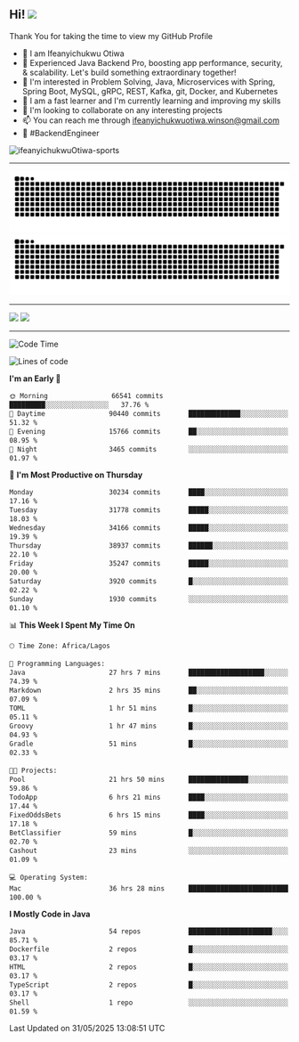 <!-- BLOG-POST-LIST:START --><!-- BLOG-POST-LIST:END -->

## Hi! <img src="https://media.giphy.com/media/hvRJCLFzcasrR4ia7z/giphy.gif" width="4%"> 

Thank You for taking the time to view my GitHub Profile

- 👋 I am Ifeanyichukwu Otiwa
- 🚀 Experienced Java Backend Pro, boosting app performance, security, & scalability. Let's build something extraordinary together!
- 👀 I'm interested in Problem Solving, Java, Microservices with Spring, Spring Boot, MySQL, gRPC, REST, Kafka, git, Docker, and Kubernetes
- 🌱 I am a fast learner and I'm currently learning and improving my skills
- 💞️ I'm looking to collaborate on any interesting projects
- 📫 You can reach me through ifeanyichukwuotiwa.winson@gmail.com
- 🚀 #BackendEngineer

<p align="left" marginTop="10px"> <img src="https://komarev.com/ghpvc/?username=ifeanyichukwuOtiwa-sports&label=Profile%20views&color=0e75b6&style=for-the-badge" alt="ifeanyichukwuOtiwa-sports" /> </p>

***

<!--🐍📈SNAKEGRAPH / 🌐WEBSITE: https://github.com/Platane/snk -->
![github contribution grid snake animation](https://raw.githubusercontent.com/ifeanyichukwuOtiwa-sports/ifeanyichukwuOtiwa-sports/output/github-contribution-grid-snake-dark.svg#gh-dark-mode-only)![github contribution grid snake animation](https://raw.githubusercontent.com/ifeanyichukwuOtiwa-sports/ifeanyichukwuOtiwa-sports/output/github-contribution-grid-snake.svg#gh-light-mode-only)

***

<p float="left">
  <img float="left" src="https://github-readme-stats.vercel.app/api?username=ifeanyichukwuOtiwa-sports&count_private=true&include_all_commits=true&theme=react&show_icons=true" />
  <img float="right" src="https://github-readme-stats.vercel.app/api/top-langs/?username=ifeanyichukwuOtiwa-sports&layout=compact&show_icons=true&theme=react" /> 
</p>

***



<!--START_SECTION:waka-->
![Code Time](http://img.shields.io/badge/Code%20Time-3%2C762%20hrs%201%20min-blue)

![Lines of code](https://img.shields.io/badge/From%20Hello%20World%20I%27ve%20Written-50.3%20million%20lines%20of%20code-blue)

**I'm an Early 🐤** 

```text
🌞 Morning                66541 commits       █████████░░░░░░░░░░░░░░░░   37.76 % 
🌆 Daytime                90440 commits       █████████████░░░░░░░░░░░░   51.32 % 
🌃 Evening                15766 commits       ██░░░░░░░░░░░░░░░░░░░░░░░   08.95 % 
🌙 Night                  3465 commits        ░░░░░░░░░░░░░░░░░░░░░░░░░   01.97 % 
```
📅 **I'm Most Productive on Thursday** 

```text
Monday                   30234 commits       ████░░░░░░░░░░░░░░░░░░░░░   17.16 % 
Tuesday                  31778 commits       █████░░░░░░░░░░░░░░░░░░░░   18.03 % 
Wednesday                34166 commits       █████░░░░░░░░░░░░░░░░░░░░   19.39 % 
Thursday                 38937 commits       ██████░░░░░░░░░░░░░░░░░░░   22.10 % 
Friday                   35247 commits       █████░░░░░░░░░░░░░░░░░░░░   20.00 % 
Saturday                 3920 commits        █░░░░░░░░░░░░░░░░░░░░░░░░   02.22 % 
Sunday                   1930 commits        ░░░░░░░░░░░░░░░░░░░░░░░░░   01.10 % 
```


📊 **This Week I Spent My Time On** 

```text
🕑︎ Time Zone: Africa/Lagos

💬 Programming Languages: 
Java                     27 hrs 7 mins       ███████████████████░░░░░░   74.39 % 
Markdown                 2 hrs 35 mins       ██░░░░░░░░░░░░░░░░░░░░░░░   07.09 % 
TOML                     1 hr 51 mins        █░░░░░░░░░░░░░░░░░░░░░░░░   05.11 % 
Groovy                   1 hr 47 mins        █░░░░░░░░░░░░░░░░░░░░░░░░   04.93 % 
Gradle                   51 mins             █░░░░░░░░░░░░░░░░░░░░░░░░   02.33 % 

🐱‍💻 Projects: 
Pool                     21 hrs 50 mins      ███████████████░░░░░░░░░░   59.86 % 
TodoApp                  6 hrs 21 mins       ████░░░░░░░░░░░░░░░░░░░░░   17.44 % 
FixedOddsBets            6 hrs 15 mins       ████░░░░░░░░░░░░░░░░░░░░░   17.18 % 
BetClassifier            59 mins             █░░░░░░░░░░░░░░░░░░░░░░░░   02.70 % 
Cashout                  23 mins             ░░░░░░░░░░░░░░░░░░░░░░░░░   01.09 % 

💻 Operating System: 
Mac                      36 hrs 28 mins      █████████████████████████   100.00 % 
```

**I Mostly Code in Java** 

```text
Java                     54 repos            █████████████████████░░░░   85.71 % 
Dockerfile               2 repos             █░░░░░░░░░░░░░░░░░░░░░░░░   03.17 % 
HTML                     2 repos             █░░░░░░░░░░░░░░░░░░░░░░░░   03.17 % 
TypeScript               2 repos             █░░░░░░░░░░░░░░░░░░░░░░░░   03.17 % 
Shell                    1 repo              ░░░░░░░░░░░░░░░░░░░░░░░░░   01.59 % 
```




 Last Updated on 31/05/2025 13:08:51 UTC
<!--END_SECTION:waka-->

<!--
<p align="center">
![trophy](https://github-profile-trophy.vercel.app/?username=ifeanyichukwuOtiwa-sports&theme=onedark) (https://github.com/ryo-ma/github-profile-trophy)
</p>
-->

<!---
ifeanyi-otiwa/ifeanyi-otiwa is a ✨ special ✨ repository because its `README.md` (this file) appears on your GitHub profile.
You can click the Preview link to take a look at your changes.
--->
